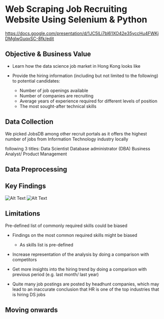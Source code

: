 # Web Scraping Job Recruiting Website Using Selenium & Python

https://docs.google.com/presentation/d/1JC5lLi7bl61XO42e35yccHu4FWKjDMgIwGuqxSC-8fk/edit


## Objective & Business Value

* Learn how the data science job market in Hong Kong looks like

* Provide the hiring information (including but not limited to the following) to potential candidates:
  * Number of job openings available
  * Number of companies are recruiting
  * Average years of experience required for different levels of position
  * The most sought-after technical skills 


## Data Collection

We picked JobsDB among other recruit portals as it offers the highest number of jobs from Information Technology industry locally

following 3 titles:
Data Scientist
Database administrator (DBA)
Business Analyst/ Product Management



## Data Preprocessing


## Key Findings
![Alt Text]()
![Alt Text]()


## Limitations

Pre-defined list of commonly required skills could be biased
* Findings on the most common required skills might be biased
  * As skills list is pre-defined
* Increase representation of the analysis by doing a comparison with competitors
  
* Get more insights into the hiring trend by doing a comparison with previous period (e.g. last month/ last year)

* Quite many job postings are posted by headhunt companies, which may lead to an inaccurate conclusion that HR is one of the top industries that is hiring DS jobs


## Moving onwards
